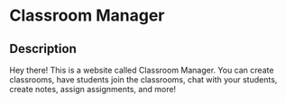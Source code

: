 # Classroom Manager
 
## Description
Hey there! This is a website called Classroom Manager. You can create classrooms, have students join the classrooms, chat with your students, create notes, assign assignments, and more!
